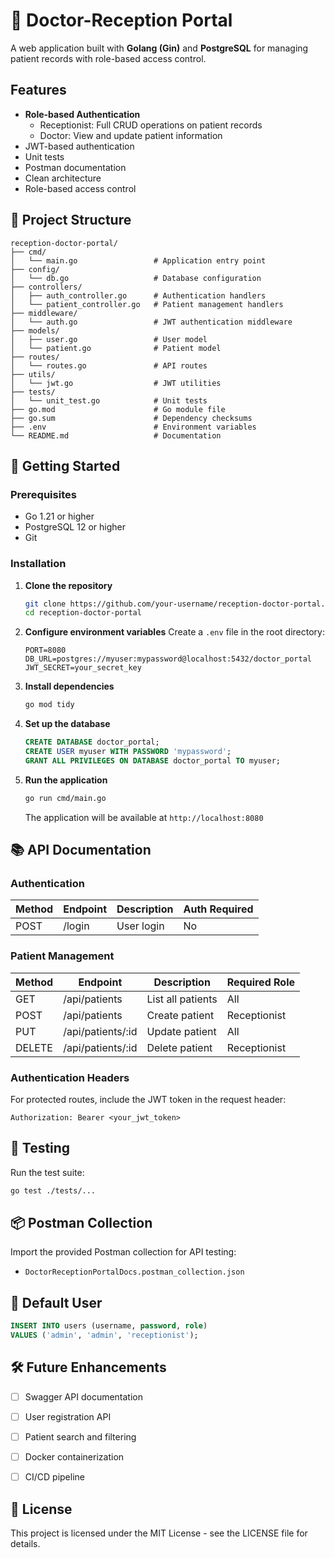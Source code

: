 # 🏥 Doctor-Reception Portal

A web application built with **Golang (Gin)** and **PostgreSQL** for managing patient records with role-based access control.

## Features

- **Role-based Authentication**
  - Receptionist: Full CRUD operations on patient records
  - Doctor: View and update patient information
- JWT-based authentication
- Unit tests
- Postman documentation
- Clean architecture
- Role-based access control

## 📁 Project Structure

```
reception-doctor-portal/
├── cmd/
│   └── main.go                 # Application entry point
├── config/
│   └── db.go                   # Database configuration
├── controllers/
│   ├── auth_controller.go      # Authentication handlers
│   └── patient_controller.go   # Patient management handlers
├── middleware/
│   └── auth.go                 # JWT authentication middleware
├── models/
│   ├── user.go                 # User model
│   └── patient.go              # Patient model
├── routes/
│   └── routes.go               # API routes
├── utils/
│   └── jwt.go                  # JWT utilities
├── tests/
│   └── unit_test.go            # Unit tests
├── go.mod                      # Go module file
├── go.sum                      # Dependency checksums
├── .env                        # Environment variables
└── README.md                   # Documentation
```

## 🚀 Getting Started

### Prerequisites

- Go 1.21 or higher
- PostgreSQL 12 or higher
- Git

### Installation

1. **Clone the repository**
   ```bash
   git clone https://github.com/your-username/reception-doctor-portal.git
   cd reception-doctor-portal
   ```

2. **Configure environment variables**
   Create a `.env` file in the root directory:
   ```env
   PORT=8080
   DB_URL=postgres://myuser:mypassword@localhost:5432/doctor_portal
   JWT_SECRET=your_secret_key
   ```

3. **Install dependencies**
   ```bash
   go mod tidy
   ```

4. **Set up the database**
   ```sql
   CREATE DATABASE doctor_portal;
   CREATE USER myuser WITH PASSWORD 'mypassword';
   GRANT ALL PRIVILEGES ON DATABASE doctor_portal TO myuser;
   ```

5. **Run the application**
   ```bash
   go run cmd/main.go
   ```
   The application will be available at `http://localhost:8080`

## 📚 API Documentation

### Authentication

| Method | Endpoint | Description | Auth Required |
|--------|----------|-------------|---------------|
| POST   | /login   | User login  | No           |

### Patient Management

| Method | Endpoint           | Description        | Required Role |
|--------|-------------------|-------------------|---------------|
| GET    | /api/patients     | List all patients | All           |
| POST   | /api/patients     | Create patient    | Receptionist  |
| PUT    | /api/patients/:id | Update patient    | All           |
| DELETE | /api/patients/:id | Delete patient    | Receptionist  |

### Authentication Headers

For protected routes, include the JWT token in the request header:
```
Authorization: Bearer <your_jwt_token>
```

## 🧪 Testing

Run the test suite:
```bash
go test ./tests/...
```

## 📦 Postman Collection

Import the provided Postman collection for API testing:
- `DoctorReceptionPortalDocs.postman_collection.json`

## 🔑 Default User

```sql
INSERT INTO users (username, password, role)
VALUES ('admin', 'admin', 'receptionist');
```

## 🛠️ Future Enhancements

- [ ] Swagger API documentation
- [ ] User registration API
- [ ] Patient search and filtering
- [ ] Docker containerization
- [ ] CI/CD pipeline


## 📄 License

This project is licensed under the MIT License - see the LICENSE file for details.